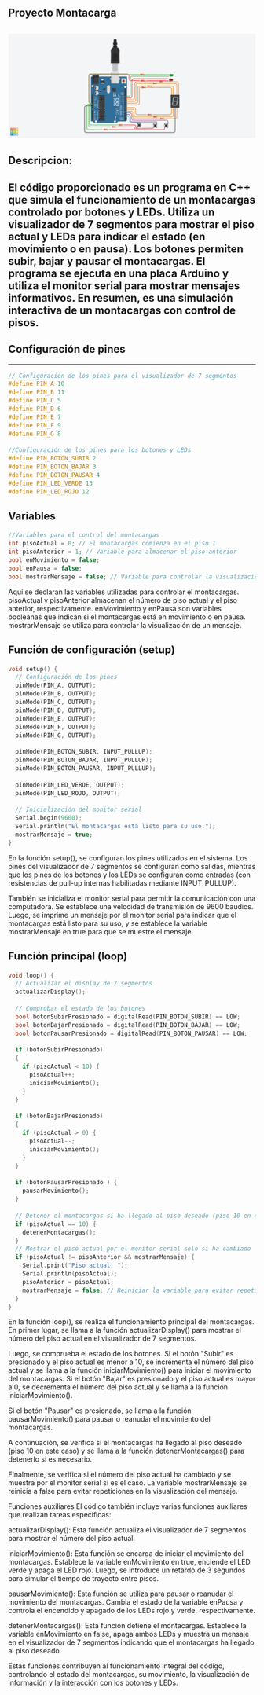 ## Proyecto Montacarga
![(img/Montacargas.png)](Imagen/Montacargas.png)
---
## Descripcion:
El código proporcionado es un programa en C++ que simula el funcionamiento de un montacargas controlado por botones y LEDs. Utiliza un visualizador de 7 segmentos para mostrar el piso actual y LEDs para indicar el estado (en movimiento o en pausa). Los botones permiten subir, bajar y pausar el montacargas. El programa se ejecuta en una placa Arduino y utiliza el monitor serial para mostrar mensajes informativos. En resumen, es una simulación interactiva de un montacargas con control de pisos.
---
## Configuración de pines
---
~~~c++
// Configuración de los pines para el visualizador de 7 segmentos
#define PIN_A 10
#define PIN_B 11
#define PIN_C 5
#define PIN_D 6
#define PIN_E 7
#define PIN_F 9
#define PIN_G 8

//Configuración de los pines para los botones y LEDs
#define PIN_BOTON_SUBIR 2
#define PIN_BOTON_BAJAR 3
#define PIN_BOTON_PAUSAR 4
#define PIN_LED_VERDE 13
#define PIN_LED_ROJO 12
~~~
## Variables
~~~c++
//Variables para el control del montacargas
int pisoActual = 0; // El montacargas comienza en el piso 1
int pisoAnterior = 1; // Variable para almacenar el piso anterior
bool enMovimiento = false;
bool enPausa = false;
bool mostrarMensaje = false; // Variable para controlar la visualización del mensaje.
~~~
Aquí se declaran las variables utilizadas para controlar el montacargas. pisoActual y pisoAnterior almacenan el número de piso actual y el piso anterior, respectivamente. enMovimiento y enPausa son variables booleanas que indican si el montacargas está en movimiento o en pausa. mostrarMensaje se utiliza para controlar la visualización de un mensaje.

## Función de configuración (setup)
~~~c++
void setup() {
  // Configuración de los pines
  pinMode(PIN_A, OUTPUT);
  pinMode(PIN_B, OUTPUT);
  pinMode(PIN_C, OUTPUT);
  pinMode(PIN_D, OUTPUT);
  pinMode(PIN_E, OUTPUT);
  pinMode(PIN_F, OUTPUT);
  pinMode(PIN_G, OUTPUT);

  pinMode(PIN_BOTON_SUBIR, INPUT_PULLUP);
  pinMode(PIN_BOTON_BAJAR, INPUT_PULLUP);
  pinMode(PIN_BOTON_PAUSAR, INPUT_PULLUP);

  pinMode(PIN_LED_VERDE, OUTPUT);
  pinMode(PIN_LED_ROJO, OUTPUT);

  // Inicialización del monitor serial
  Serial.begin(9600);
  Serial.println("El montacargas está listo para su uso.");
  mostrarMensaje = true;
}
~~~
En la función setup(), se configuran los pines utilizados en el sistema. Los pines del visualizador de 7 segmentos se configuran como salidas, mientras que los pines de los botones y los LEDs se configuran como entradas (con resistencias de pull-up internas habilitadas mediante INPUT_PULLUP).

También se inicializa el monitor serial para permitir la comunicación con una computadora. Se establece una velocidad de transmisión de 9600 baudios. Luego, se imprime un mensaje por el monitor serial para indicar que el montacargas está listo para su uso, y se establece la variable mostrarMensaje en true para que se muestre el mensaje.

## Función principal (loop)
~~~c++
void loop() {
  // Actualizar el display de 7 segmentos
  actualizarDisplay();

  // Comprobar el estado de los botones
  bool botonSubirPresionado = digitalRead(PIN_BOTON_SUBIR) == LOW;
  bool botonBajarPresionado = digitalRead(PIN_BOTON_BAJAR) == LOW;
  bool botonPausarPresionado = digitalRead(PIN_BOTON_PAUSAR) == LOW;

  if (botonSubirPresionado) 
  {
    if (pisoActual < 10) {
      pisoActual++;
      iniciarMovimiento();
    }
  }

  if (botonBajarPresionado) 
  {
    if (pisoActual > 0) {
      pisoActual--;
      iniciarMovimiento();
    }
  }

  if (botonPausarPresionado ) {
    pausarMovimiento();
  }

  // Detener el montacargas si ha llegado al piso deseado (piso 10 en este caso)
  if (pisoActual == 10) {
    detenerMontacargas();
  }
  // Mostrar el piso actual por el monitor serial solo si ha cambiado
  if (pisoActual != pisoAnterior && mostrarMensaje) {
    Serial.print("Piso actual: ");
    Serial.println(pisoActual);
    pisoAnterior = pisoActual;
    mostrarMensaje = false; // Reiniciar la variable para evitar repeticiones
  }
}
~~~
En la función loop(), se realiza el funcionamiento principal del montacargas. En primer lugar, se llama a la función actualizarDisplay() para mostrar el número del piso actual en el visualizador de 7 segmentos.

Luego, se comprueba el estado de los botones. Si el botón "Subir" es presionado y el piso actual es menor a 10, se incrementa el número del piso actual y se llama a la función iniciarMovimiento() para iniciar el movimiento del montacargas. Si el botón "Bajar" es presionado y el piso actual es mayor a 0, se decrementa el número del piso actual y se llama a la función iniciarMovimiento().

Si el botón "Pausar" es presionado, se llama a la función pausarMovimiento() para pausar o reanudar el movimiento del montacargas.

A continuación, se verifica si el montacargas ha llegado al piso deseado (piso 10 en este caso) y se llama a la función detenerMontacargas() para detenerlo si es necesario.

Finalmente, se verifica si el número del piso actual ha cambiado y se muestra por el monitor serial si es el caso. La variable mostrarMensaje se reinicia a false para evitar repeticiones en la visualización del mensaje.

Funciones auxiliares
El código también incluye varias funciones auxiliares que realizan tareas específicas:

actualizarDisplay(): Esta función actualiza el visualizador de 7 segmentos para mostrar el número del piso actual.

iniciarMovimiento(): Esta función se encarga de iniciar el movimiento del montacargas. Establece la variable enMovimiento en true, enciende el LED verde y apaga el LED rojo. Luego, se introduce un retardo de 3 segundos para simular el tiempo de trayecto entre pisos.

pausarMovimiento(): Esta función se utiliza para pausar o reanudar el movimiento del montacargas. Cambia el estado de la variable enPausa y controla el encendido y apagado de los LEDs rojo y verde, respectivamente.

detenerMontacargas(): Esta función detiene el montacargas. Establece la variable enMovimiento en false, apaga ambos LEDs y muestra un mensaje en el visualizador de 7 segmentos indicando que el montacargas ha llegado al piso deseado.

Estas funciones contribuyen al funcionamiento integral del código, controlando el estado del montacargas, su movimiento, la visualización de información y la interacción con los botones y LEDs.
